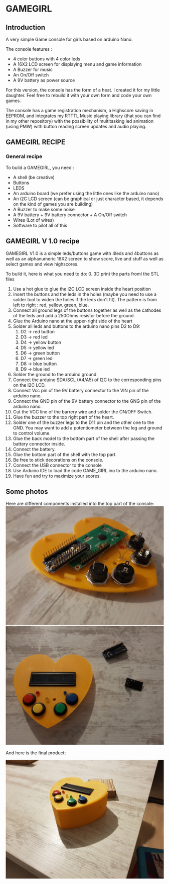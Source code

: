 # GAMEGIRL
## Introduction
A very simple Game console for girls based on arduino Nano.

The console features :
- 4 color buttons with 4 color leds
- A 16X2 LCD screen for displaying menu and game information
- A Buzzer for music
- An On/Off switch
- A 9V battery as power source

For this version, the console has the form of a heat. I created it for my little daughter. Feel free to rebuild it with your own form and code your own games.


The console has a game registration mechanism, a Highscore saving in EEPROM, and integrates my RTTTL Music playing library (that you can find in my other repository) with the possibility of multitasking led animation (using PMW) with button reading screen updates and audio playing.

## GAMEGIRL RECIPE
### General recipe
To build a GAMEGIRL, you need :
- A shell (be creative)
- Buttons
- LEDS
- An arduino board (we prefer using the little ones like the arduino nano)
- An i2C LCD screen (can be graphical or just character based, it depends on the kind of games you are building)
- A Buzzer to make some noise
- A 9V battery + 9V battery connector + A On/Off switch
- Wires (Lot of wires)
- Software to pilot all of this

## GAMEGIRL V 1.0 recipe
GAMEGIRL V1.0 is a simple leds/buttons game with 4leds and 4buttons as well as an alphanumeric 16X2 screen to show score, live and stuff as well as select games and view highscores.

To build it, here is what you need to do:
0. 3D print the parts froml the STL files
1. Use a hot glue to glue the i2C LCD screen inside the heart position
2. Insert the buttons and the leds in the holes (maybe you need to use a solder tool to widen the holes if the leds don't fit). The pattern is from left to right : red, yellow, green, blue.
3. Connect all ground legs of the buttons together as well as the cathodes of the leds and add a 250Ohms resistor before the ground.  
4. Glue the Arduino nano at the upper-right side of the heart
5. Solder all leds and buttons to the arduino nano pins D2 to D9:
    1. D2 -> red button
    2. D3 -> red led
    3. D4 -> yellow button
    4. D5 -> yellow led
    5. D6 -> green button
    6. D7 -> green led
    7. D8 -> blue button
    8. D9 -> blue led
6. Solder the ground to the arduino ground
7. Connect the arduino SDA/SCL (A4/A5) of I2C to the corresponding pins on the I2C LCD.
8. Connect Vcc pin of the 9V battery connector to the VIN pin of the arduino nano.
9. Connect the GND pin of the 9V battery connector to the GNG pin of the arduino nano.
10. Cut the VCC line of the barrery wire and solder the ON/OFF Switch.
11. Glue the buzzer to the top right part of the heart.
12. Solder one of the buzzer legs to the D11 pin and the other one to the GND. You may want to add a potentiometer between the leg and ground to control volume.
13. Glue the back model to the bottom part of the shell after passing the battery connector inside.
14. Connect the battery.
15. Glue the bottom part of the shell with the top part.
16. Be free to stick decorations on the console.
17. Connect the USB connector to the console
18. Use Arduino IDE to load the code GAME_GIRL.ino to the arduino nano.
19. Have fun and try to maximize your scores.

## Some photos
Here are different components installed into the top part of the console:
![Alt Text](photos/components.jpg)
![Alt Text](photos/Components_placed.jpg)

And here is the final product:

![Alt Text](photos/final_product.jpg)


